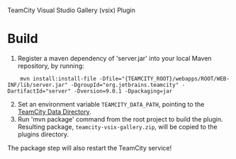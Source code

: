 
TeamCity Visual Studio Gallery (vsix) Plugin

# Build
1. Register a maven dependency of 'server.jar' into your local Maven repository, by running:
```
    mvn install:install-file -Dfile="{TEAMCITY_ROOT}/webapps/ROOT/WEB-INF/lib/server.jar" -DgroupId="org.jetbrains.teamcity" -DartifactId="server" -Dversion=9.0.1 -Dpackaging=jar
```

2. Set an environment variable `TEAMCITY_DATA_PATH`, pointing to the [TeamCity Data Directory](https://confluence.jetbrains.com/display/TCD9/TeamCity+Data+Directory).
3. Run 'mvn package' command from the root project to build the plugin. Resulting package, `teamcity-vsix-gallery.zip`, will be copied to the plugins directory.

The package step will also restart the TeamCity service!
